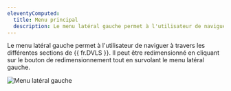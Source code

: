 ```yaml
---
eleventyComputed:
  title: Menu principal
  description: Le menu latéral gauche permet à l'utilisateur de naviguer à travers les différentes sections de {{ fr.DVLS }}.
---
```

Le menu latéral gauche permet à l'utilisateur de naviguer à travers les différentes sections de {{ fr.DVLS }}. Il peut être redimensionné en cliquant sur le bouton de redimensionnement tout en survolant le menu latéral gauche.

![Menu latéral gauche](https://cdnweb.devolutions.net/docs/INTERFACE6006.png)
